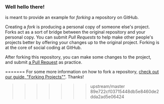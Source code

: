 ### Well hello there!

 is meant to provide an example for *forking* a repository on GitHub.

Creating a *fork* is producing a personal copy of someone else's project. Forks act as a sort of bridge between the original repository and your personal copy. You can submit *Pull Requests* to help make other people's projects better by offering your changes up to the original project. Forking is at the core of social coding at GitHub.

After forking this repository, you can make some changes to the project, and submit [a Pull Request](https://github.com/octocat/Spoon-Knife/pulls) as practice.


=======
For some more information on how to fork a repository, [check out our guide, "Forking Projects""](http://guides.github.com/overviews/forking/). Thanks! 
>>>>>>> upstream/master
>>>>>>> 89e722cf03715448db5e8460de2dda2ad5e06424
